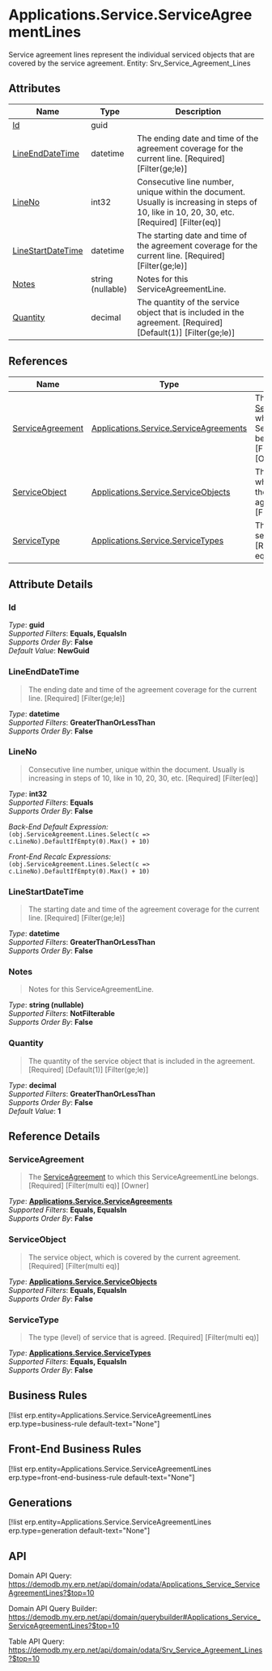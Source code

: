 # Applications.Service.ServiceAgreementLines

Service agreement lines represent the individual serviced objects that are covered by the service agreement. Entity: Srv_Service_Agreement_Lines

## Attributes

| Name | Type | Description |
| ---- | ---- | --- |
| [Id](Applications.Service.ServiceAgreementLines.md#Id) | guid |  
| [LineEndDateTime](Applications.Service.ServiceAgreementLines.md#LineEndDateTime) | datetime | The ending date and time of the agreement coverage for the current line. [Required] [Filter(ge;le)] 
| [LineNo](Applications.Service.ServiceAgreementLines.md#LineNo) | int32 | Consecutive line number, unique within the document. Usually is increasing in steps of 10, like in 10, 20, 30, etc. [Required] [Filter(eq)] 
| [LineStartDateTime](Applications.Service.ServiceAgreementLines.md#LineStartDateTime) | datetime | The starting date and time of the agreement coverage for the current line. [Required] [Filter(ge;le)] 
| [Notes](Applications.Service.ServiceAgreementLines.md#Notes) | string (nullable) | Notes for this ServiceAgreementLine. 
| [Quantity](Applications.Service.ServiceAgreementLines.md#Quantity) | decimal | The quantity of the service object that is included in the agreement. [Required] [Default(1)] [Filter(ge;le)] 

## References

| Name | Type | Description |
| ---- | ---- | --- |
| [ServiceAgreement](Applications.Service.ServiceAgreementLines.md#ServiceAgreement) | [Applications.Service.ServiceAgreements](Applications.Service.ServiceAgreements.md) | The [ServiceAgreement](Applications.Service.ServiceAgreementLines.md#ServiceAgreement) to which this ServiceAgreementLine belongs. [Required] [Filter(multi eq)] [Owner] |
| [ServiceObject](Applications.Service.ServiceAgreementLines.md#ServiceObject) | [Applications.Service.ServiceObjects](Applications.Service.ServiceObjects.md) | The service object, which is covered by the current agreement. [Required] [Filter(multi eq)] |
| [ServiceType](Applications.Service.ServiceAgreementLines.md#ServiceType) | [Applications.Service.ServiceTypes](Applications.Service.ServiceTypes.md) | The type (level) of service that is agreed. [Required] [Filter(multi eq)] |


## Attribute Details

### Id

_Type_: **guid**  
_Supported Filters_: **Equals, EqualsIn**  
_Supports Order By_: **False**  
_Default Value_: **NewGuid**  

### LineEndDateTime

> The ending date and time of the agreement coverage for the current line. [Required] [Filter(ge;le)]

_Type_: **datetime**  
_Supported Filters_: **GreaterThanOrLessThan**  
_Supports Order By_: **False**  

### LineNo

> Consecutive line number, unique within the document. Usually is increasing in steps of 10, like in 10, 20, 30, etc. [Required] [Filter(eq)]

_Type_: **int32**  
_Supported Filters_: **Equals**  
_Supports Order By_: **False**  

_Back-End Default Expression:_  
`(obj.ServiceAgreement.Lines.Select(c => c.LineNo).DefaultIfEmpty(0).Max() + 10)`

_Front-End Recalc Expressions:_  
`(obj.ServiceAgreement.Lines.Select(c => c.LineNo).DefaultIfEmpty(0).Max() + 10)`
### LineStartDateTime

> The starting date and time of the agreement coverage for the current line. [Required] [Filter(ge;le)]

_Type_: **datetime**  
_Supported Filters_: **GreaterThanOrLessThan**  
_Supports Order By_: **False**  

### Notes

> Notes for this ServiceAgreementLine.

_Type_: **string (nullable)**  
_Supported Filters_: **NotFilterable**  
_Supports Order By_: **False**  

### Quantity

> The quantity of the service object that is included in the agreement. [Required] [Default(1)] [Filter(ge;le)]

_Type_: **decimal**  
_Supported Filters_: **GreaterThanOrLessThan**  
_Supports Order By_: **False**  
_Default Value_: **1**  


## Reference Details

### ServiceAgreement

> The [ServiceAgreement](Applications.Service.ServiceAgreementLines.md#ServiceAgreement) to which this ServiceAgreementLine belongs. [Required] [Filter(multi eq)] [Owner]

_Type_: **[Applications.Service.ServiceAgreements](Applications.Service.ServiceAgreements.md)**  
_Supported Filters_: **Equals, EqualsIn**  
_Supports Order By_: **False**  

### ServiceObject

> The service object, which is covered by the current agreement. [Required] [Filter(multi eq)]

_Type_: **[Applications.Service.ServiceObjects](Applications.Service.ServiceObjects.md)**  
_Supported Filters_: **Equals, EqualsIn**  
_Supports Order By_: **False**  

### ServiceType

> The type (level) of service that is agreed. [Required] [Filter(multi eq)]

_Type_: **[Applications.Service.ServiceTypes](Applications.Service.ServiceTypes.md)**  
_Supported Filters_: **Equals, EqualsIn**  
_Supports Order By_: **False**  



## Business Rules

[!list erp.entity=Applications.Service.ServiceAgreementLines erp.type=business-rule default-text="None"]

## Front-End Business Rules

[!list erp.entity=Applications.Service.ServiceAgreementLines erp.type=front-end-business-rule default-text="None"]

## Generations

[!list erp.entity=Applications.Service.ServiceAgreementLines erp.type=generation default-text="None"]

## API

Domain API Query:
<https://demodb.my.erp.net/api/domain/odata/Applications_Service_ServiceAgreementLines?$top=10>

Domain API Query Builder:
<https://demodb.my.erp.net/api/domain/querybuilder#Applications_Service_ServiceAgreementLines?$top=10>

Table API Query:
<https://demodb.my.erp.net/api/domain/odata/Srv_Service_Agreement_Lines?$top=10>

